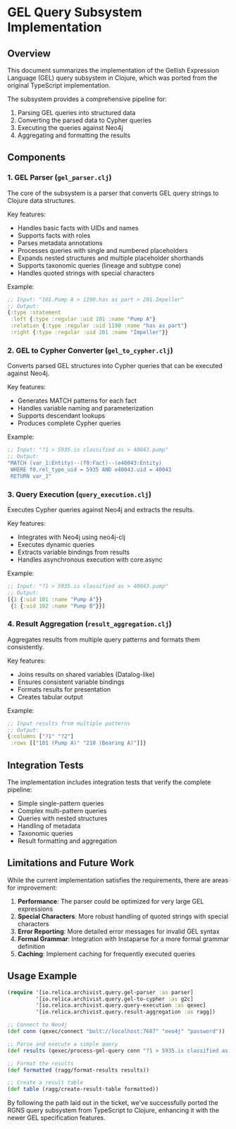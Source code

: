 # GEL Query Subsystem Implementation

## Overview

This document summarizes the implementation of the Gellish Expression Language (GEL) query subsystem in Clojure, which was ported from the original TypeScript implementation.

The subsystem provides a comprehensive pipeline for:
1. Parsing GEL queries into structured data
2. Converting the parsed data to Cypher queries
3. Executing the queries against Neo4j
4. Aggregating and formatting the results

## Components

### 1. GEL Parser (`gel_parser.clj`)

The core of the subsystem is a parser that converts GEL query strings to Clojure data structures.

Key features:
- Handles basic facts with UIDs and names
- Supports facts with roles
- Parses metadata annotations
- Processes queries with single and numbered placeholders
- Expands nested structures and multiple placeholder shorthands
- Supports taxonomic queries (lineage and subtype cone)
- Handles quoted strings with special characters

Example:
```clojure
;; Input: "101.Pump A > 1190.has as part > 201.Impeller"
;; Output:
{:type :statement
 :left {:type :regular :uid 101 :name "Pump A"}
 :relation {:type :regular :uid 1190 :name "has as part"}
 :right {:type :regular :uid 201 :name "Impeller"}}
```

### 2. GEL to Cypher Converter (`gel_to_cypher.clj`)

Converts parsed GEL structures into Cypher queries that can be executed against Neo4j.

Key features:
- Generates MATCH patterns for each fact
- Handles variable naming and parameterization
- Supports descendant lookups
- Produces complete Cypher queries

Example:
```clojure
;; Input: "?1 > 5935.is classified as > 40043.pump"
;; Output:
"MATCH (var_1:Entity)--(f0:Fact)--(e40043:Entity)
 WHERE f0.rel_type_uid = 5935 AND e40043.uid = 40043
 RETURN var_1"
```

### 3. Query Execution (`query_execution.clj`)

Executes Cypher queries against Neo4j and extracts the results.

Key features:
- Integrates with Neo4j using neo4j-clj
- Executes dynamic queries
- Extracts variable bindings from results
- Handles asynchronous execution with core.async

Example:
```clojure
;; Input: "?1 > 5935.is classified as > 40043.pump"
;; Output:
[{1 {:uid 101 :name "Pump A"}}
 {1 {:uid 102 :name "Pump B"}}]
```

### 4. Result Aggregation (`result_aggregation.clj`)

Aggregates results from multiple query patterns and formats them consistently.

Key features:
- Joins results on shared variables (Datalog-like)
- Ensures consistent variable bindings
- Formats results for presentation
- Creates tabular output

Example:
```clojure
;; Input results from multiple patterns
;; Output:
{:columns ["?1" "?2"]
 :rows [["101 (Pump A)" "210 (Bearing A)"]]}
```

## Integration Tests

The implementation includes integration tests that verify the complete pipeline:
- Simple single-pattern queries
- Complex multi-pattern queries
- Queries with nested structures
- Handling of metadata
- Taxonomic queries
- Result formatting and aggregation

## Limitations and Future Work

While the current implementation satisfies the requirements, there are areas for improvement:

1. **Performance**: The parser could be optimized for very large GEL expressions
2. **Special Characters**: More robust handling of quoted strings with special characters
3. **Error Reporting**: More detailed error messages for invalid GEL syntax
4. **Formal Grammar**: Integration with Instaparse for a more formal grammar definition
5. **Caching**: Implement caching for frequently executed queries

## Usage Example

```clojure
(require '[io.relica.archivist.query.gel-parser :as parser]
         '[io.relica.archivist.query.gel-to-cypher :as g2c]
         '[io.relica.archivist.query.query-execution :as qexec]
         '[io.relica.archivist.query.result-aggregation :as ragg])

;; Connect to Neo4j
(def conn (qexec/connect "bolt://localhost:7687" "neo4j" "password"))

;; Parse and execute a simple query
(def results (qexec/process-gel-query conn "?1 > 5935.is classified as > 40043.pump"))

;; Format the results
(def formatted (ragg/format-results results))

;; Create a result table
(def table (ragg/create-result-table formatted))
```

By following the path laid out in the ticket, we've successfully ported the RGNS query subsystem from TypeScript to Clojure, enhancing it with the newer GEL specification features.